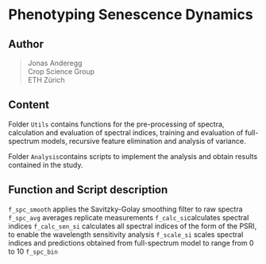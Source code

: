 # Phenotyping Senescence Dynamics

## Author


> Jonas Anderegg  
> Crop Science Group  
> ETH Zürich  

## Content  

Folder `Utils` contains functions for the pre-processing of spectra, calculation and evaluation of spectral indices, training and evaluation of full-spectrum models, recursive feature elimination and analysis of variance. 

Folder `Analysis`contains scripts to implement the analysis and obtain results contained in the study. 

## Function and Script description

`f_spc_smooth` applies the Savitzky-Golay smoothing filter to raw spectra
`f_spc_avg` averages replicate measurements 
`f_calc_si`calculates spectral indices
`f_calc_sen_si` calculates all spectral indices of the form of the PSRI, to enable the wavelength sensitivity analysis
`f_scale_si` scales spectral indices and predictions obtained from full-spectrum model to range from 0 to 10
`f_spc_bin`

